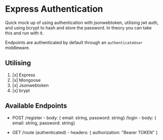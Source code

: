 # Express Authentication

Quick mock up of using authentication with jsonwebtoken, utilising jwt auth, and using bcrypt to hash and store the password. In theory you can take this and run with it.

Endpoints are authenticated by default through an `authenticateUser` middleware.

## Utilising

1. [x] Express
1. [x] Mongoose
1. [x] Jsonwebtoken
1. [x] brypt

## Available Endpoints

- POST
  /register - body: { email: string, password: string}
  /login - body: { email: string, password: string}

- GET
  /route (authenticated) - headers: { authorization: "Bearer TOKEN" }
